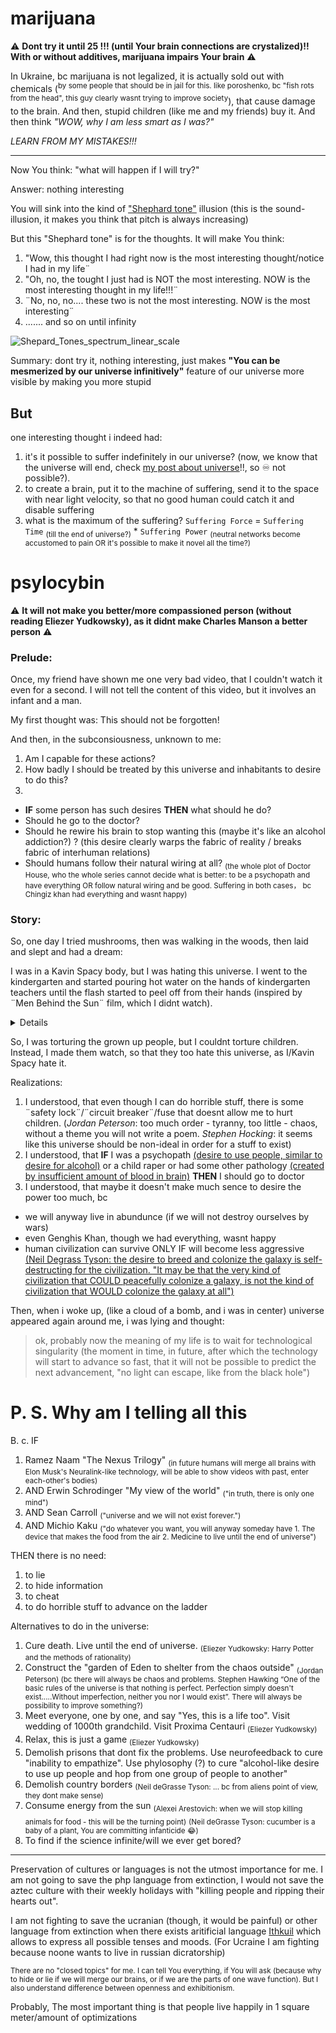 # marijuana

⚠️ **Dont try it until 25 !!! (until Your brain connections are crystalized)!! With or without additives, marijuana impairs Your brain** ⚠️

In Ukraine, bc marijuana is not legalized, it is actually sold out with chemicals (<sup>by some people that should be in jail for this. like poroshenko, bc "fish rots from the head", this guy clearly wasnt trying to improve society</sup>), that cause damage to the brain. And then, stupid children (like me and my friends) buy it. And then think *"WOW, why I am less smart as I was?"*

*LEARN FROM MY MISTAKES!!!*

--------

Now You think: "what will happen if I will try?"

Answer: nothing interesting

You will sink into the kind of ["Shephard tone"](https://en.m.wikipedia.org/wiki/Shepard_tone) illusion (this is the sound-illusion, it makes you think that pitch is always increasing)

But this "Shephard tone" is for the thoughts. It will make You think:

1. "Wow, this thought I had right now is the most interesting thought/notice I had in my life¨
2. "Oh, no, the tought I just had is NOT the most interesting. NOW is the most interesting thought in my life!!!¨
3. ¨No, no, no.... these two is not the most interesting. NOW is the most interesting¨
4. ....... and so on until infinity

![Shepard_Tones_spectrum_linear_scale](https://user-images.githubusercontent.com/7573215/233840358-6e453cb9-545d-4a61-b64c-ba4c280c66f3.png)

Summary: dont try it, nothing interesting, just makes **"You can be mesmerized by our universe infinitively"** feature of our universe more visible by making you more stupid

## But

one interesting thought i indeed had:

1. it's it possible to suffer indefinitely in our universe? (now, we know that the universe will end, check [my post about universe](https://srghma.github.io/universe)!!, so ♾️ not possible?).
1. to create a brain, put it to the machine of suffering, send it to the space with near light velocity, so that no good human could catch it and disable suffering
1. what is the maximum of the suffering? `Suffering Force` = `Suffering Time` <sub>(till the end of universe?)</sub> * `Suffering Power` <sub>(neutral networks become accustomed to pain OR it's possible to make it novel all the time?)</sub>

# psylocybin

⚠️ **It will not make you better/more compassioned person (without reading Eliezer Yudkowsky), as it didnt make Charles Manson a better person** ⚠️

### Prelude: 

Once, my friend have shown me one very bad video, that I couldn't watch it even for a second. I will not tell the content of this video, but it involves an infant and a man.

My first thought was: This should not be forgotten!

And then, in the subconsiousness, unknown to me:
1. Am I capable for these actions?
2. How badly I should be treated by this universe and inhabitants to desire to do this?
3.

  - **IF** some person has such desires **THEN** what should he do?
  - Should he go to the doctor?
  - Should he rewire his brain to stop wanting this (maybe it's like an alcohol addiction?) ? (this desire clearly warps the fabric of reality / breaks fabric of interhuman relations)
  - Should humans follow their natural wiring at all? <sub>(the whole plot of Doctor House, who the whole series cannot decide what is better: to be a psychopath and have everything OR follow natural wiring and be good. Suffering in both cases， bc Chingiz khan had everything and wasnt happy)</sub>

### Story:

So, one day I tried mushrooms, then was walking in the woods, then laid and slept and had a dream:

I was in a Kavin Spacy body, but I was hating this universe. I went to the kindergarten and started pouring hot water on the hands of kindergarten teachers until the flash started to peel off from their hands (inspired by ¨Men Behind the Sun¨ film, which I didnt watch). 

<details>
https://user-images.githubusercontent.com/7573215/233848206-ed86d88e-5924-43f0-bb6a-b234b36e1684.jpg
</details>

So, I was torturing the grown up people, but I couldnt torture children. Instead, I made them watch, so that they too hate this universe, as I/Kavin Spacy hate it.

Realizations:

1. I understood, that even though I can do horrible stuff, there is some ¨safety lock¨/¨circuit breaker¨/fuse that doesnt allow me to hurt children. (*Jordan Peterson*: too much order - tyranny, too little - chaos, without a theme you will not write a poem. *Stephen Hocking*: it seems like this universe should be non-ideal in order for a stuff to exist)
2. I understood, that **IF** I was a psychopath [(desire to use people, similar to desire for alcohol)](https://www.youtube.com/watch?v=bdPMUX8_8Ms) or a child raper or had some other pathology [(created by insufficient amount of blood in brain)](https://www.youtube.com/watch?v=esPRsT-lmw8) **THEN** I should go to doctor
3. I understood, that maybe it doesn't make much sence to desire the power too much, bc
  - we will anyway live in abundunce (if we will not destroy ourselves by wars)
  - even Genghis Khan, though we had everything, wasnt happy
  - human civilization can survive ONLY IF will become less aggressive [(Neil Degrass Tyson: the desire to breed and colonize the galaxy is self-destructing for the civilization. "It may be that the very kind of civilization that COULD peacefully colonize a galaxy, is not the kind of civilization that WOULD colonize the galaxy at all")](https://www.youtube.com/watch?v=cDut-A2GtLA)


Then, when i woke up, (like a cloud of a bomb, and i was in center) universe appeared again around me, i was lying and thought:

> ok, probably now the meaning of my life is to wait for technological singularity (the moment in time, in future, after which the technology will start to advance so fast, that it will not be possible to predict the next advancement, "no light can escape, like from the black hole") 

# P. S. Why am I telling all this

B. c. IF 

1. Ramez Naam "The Nexus Trilogy" <sub>(in future humans will merge all brains with Elon Musk's Neuralink-like technology, will be able to show videos with past, enter each-other's bodies)</sub> 
2. AND Erwin Schrodinger "My view of the world" <sub> ("in truth, there is only one mind")</sub> 
3. AND Sean Carroll <sub>("universe and we will not exist forever.")</sub>
4. AND Michio Kaku <sub>("do whatever you want, you will anyway someday have 1. The device that makes the food from the air 2. Medicine to live until the end of universe")</sub> 

THEN there is no need:


1. to lie 
2. to hide information 
3. to cheat 
4. to do horrible stuff to advance on the ladder

Alternatives to do in the universe:

1. Cure death. Live until the end of universe. <sub>(Eliezer Yudkowsky: Harry Potter and the methods of rationality)</sub>
2. Construct the "garden of Eden to shelter from the chaos outside" <sub>(Jordan Peterson) (bc there will always be chaos and problems. Stephen Hawking “One of the basic rules of the universe is that nothing is perfect. Perfection simply doesn't exist.....Without imperfection, neither you nor I would exist”. There will always be possibility to improve something?)</sub>
3. Meet everyone, one by one, and say "Yes, this is a life too". Visit wedding of 1000th grandchild. Visit Proxima Centauri <sub>(Eliezer Yudkowsky)</sub>
4. Relax, this is just a game <sub>(Eliezer Yudkowsky)</sub>
5. Demolish prisons that dont fix the problems. Use neurofeedback to cure "inability to empathize". Use phylosophy (?) to cure "alcohol-like desire to use up people and hop from one group of people to another"
6. Demolish country borders <sub>(Neil deGrasse Tyson: ... bc from aliens point of view, they dont make sense)<sub>
7. Consume energy from the sun <sub>(Alexei Arestovich: when we will stop killing animals for food - this will be the turning point)</sub> <sub>(Neil deGrasse Tyson: cucumber is a baby of a plant, You are committing infanticide 😂)</sub>
8. To find if the science infinite/will we ever get bored? 
  
----------
  
Preservation of cultures or languages is not the utmost importance for me. I am not going to save the php language from extinction, I would not save the aztec culture with their weekly holidays with "killing people and ripping their hearts out".

I am not fighting to save the ucranian (though, it would be painful) or other language from extinction when there exists aritificial language [Ithkuil](https://en.m.wikipedia.org/wiki/Ithkuil) which allows to express all possible tenses and moods. (For Ucraine I am fighting because noone wants to live in russian dicratorship)

<sub>There are no "closed topics" for me. I can tell You everything, if You will ask (because why to hide or lie if we will merge our brains, or if we are the parts of one wave function). But I also understand difference between openness and exhibitionism.</sub>

Probably, The most important thing is that people live happily in 1 square meter/amount of optimizations
